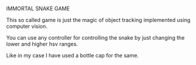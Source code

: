 IMMORTAL SNAKE GAME

This so called game is just the magic of object tracking implemented using computer vision.  

You can use any controller for controlling the snake by just changing the lower and higher hsv ranges.  

Like in my case I have used a bottle cap for the same.    

